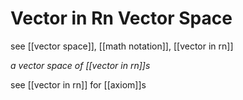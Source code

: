 # Vector in Rn Vector Space

see [[vector space]], [[math notation]], [[vector in rn]]

_a vector space of [[vector in rn]]s_

see [[vector in rn]] for [[axiom]]s
